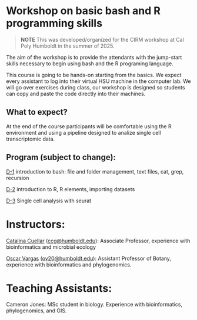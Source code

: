 # Workshop on basic bash and R programming skills 

> **NOTE** 
> This was developed/organized for the CIRM workshop at Cal Poly Humboldt in the summer of 2025.  

The aim of the workshop is to provide the attendants with the jump-start skills necessary to begin using bash and the R programing language. 

This course is going to be hands-on starting from the basics. We expect every assistant to log into their virtual HSU machine in the computer lab. We will go over exercises during class, our workshop is designed so students can copy and paste the code directly into their machines.

## What to expect?

At the end of the course participants will be comfortable using the R environment and using a pipeline designed to analize single cell transcriptomic data.

## Program (subject to change):

[D-1](https://github.com/oscarvargash/cirm_24/tree/main/day_1) introduction to bash: file and folder management, text files, cat, grep, recursion

[D-2](https://github.com/oscarvargash/cirm_24/tree/main/day_2) introduction to R, R elements, importing datasets

[D-3](https://github.com/oscarvargash/cirm_24/tree/main/day_3) Single cell analysis with seurat

# Instructors:

[Catalina Cuellar](https://cuellar-gempeler-lab.weebly.com/) (ccg@humboldt.edu): Associate Professor, experience with bioinformatics and microbial ecology

[Oscar Vargas](http://oscarmvargas.com/) (<ov20@humboldt.edu>): Assistant Professor of Botany, experience with bioinformatics and phylogenomics.

# Teaching Assistants:

Cameron Jones: MSc student in biology. Experience with bioinformatics, phylogenomics, and GIS.
